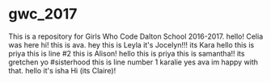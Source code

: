 # gwc_2017
This is a repository for Girls Who Code Dalton School 2016-2017.
hello! Celia was here
hi! this is ava.
hey this is Leyla
it's Jocelyn!!!
its Kara
hello this is priya
this is line #2
this is Alison!
hello this is priya
this is samantha!!
its gretchen yo #sisterhood 
this is line number 1
karalie
yes ava im happy with that.
hello it's isha
Hi (its Claire)!
